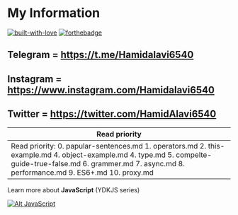 # My Information

[![built-with-love](https://forthebadge.com/images/badges/built-with-love.svg)](https://GitHub.com/Hamidalavi/)
[![forthebadge](https://forthebadge.com/images/badges/made-with-javascript.svg)](https://github.com/Hamed2012-dr)

## Telegram = **<https://t.me/Hamidalavi6540>**

## Instagram = **<https://www.instagram.com/Hamidalavi6540>**

## Twitter = **<https://twitter.com/HamidAlavi6540>**

|Read priority|
|---|
 |Read priority: 0. papular-sentences.md 1. operators.md 2. this-example.md 4. object-example.md 4. type.md 5. compelte-guide-true-false.md 6. grammer.md 7. async.md 8. performance.md 9. ES6+.md 10. proxy.md|

Learn more about **JavaScript** (YDKJS series)

[![Alt JavaScript](https://i.ibb.co/BL5scGZ/0-0bpy35-Lc6r-Adviv-L.gif)](https://GitHub.com/Hamidalavi/)
